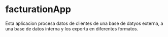 # facturationApp
Esta aplicacion procesa datos de clientes de una base de datyos externa, a una base de datos interna y los exporta en diferentes formatos.
